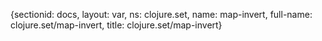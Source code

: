 {sectionid: docs, layout: var, ns: clojure.set, name: map-invert, full-name: clojure.set/map-invert,
  title: clojure.set/map-invert}
